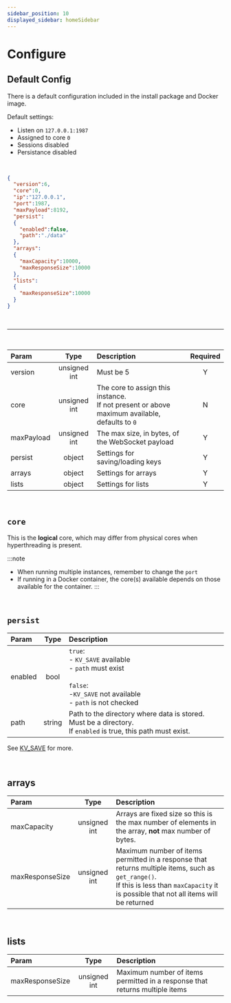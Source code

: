 ```yaml
---
sidebar_position: 10
displayed_sidebar: homeSidebar
---
```


# Configure


## Default Config

There is a default configuration included in the install package and Docker image. 

Default settings:

- Listen on `127.0.0.1:1987`
- Assigned to core `0`
- Sessions disabled
- Persistance disabled


<br/>

```json title="default.jsonc"
{
  "version":6,
  "core":0,
  "ip":"127.0.0.1",
  "port":1987,
  "maxPayload":8192,
  "persist":
  {
    "enabled":false,
    "path":"./data"
  },
  "arrays":
  {
    "maxCapacity":10000,
    "maxResponseSize":10000
  },
  "lists":
  {
    "maxResponseSize":10000
  }
}
```

<br/>

---

<br/>

|Param|Type|Description|Required|
|:---|:---:|:---|:---:|
|version|unsigned int|Must be 5|Y|
|core|unsigned int|The core to assign this instance.<br/> If not present or above maximum available, defaults to `0`|N|
|maxPayload|unsigned int|The max size, in bytes, of the WebSocket payload|Y|
|persist|object|Settings for saving/loading keys|Y|
|arrays|object|Settings for arrays|Y|
|lists|object|Settings for lists|Y|


<br/>

## `core`
This is the **logical** core, which may differ from physical cores when hyperthreading is present.<br/>

:::note
- When running multiple instances, remember to change the `port`
- If running in a Docker container, the core(s) available depends on those available for the container.
:::

<br/>

## `persist`

|Param|Type|Description|
|:---|:---:|:---|
|enabled|bool|`true`:<br/>- `KV_SAVE` available<br/>- `path` must exist<br/><br/>`false`:<br/>-`KV_SAVE` not available<br/>- `path` is not checked|
|path|string|Path to the directory where data is stored. Must be a directory.<br/>If `enabled` is true, this path must exist.|

See [KV_SAVE](../api/kv/kv-save) for more.

<br/>

## arrays

|Param|Type|Description|
|:---|:---:|:---|
|maxCapacity|unsigned int|Arrays are fixed size so this is the max number of elements in the array, __not__ max number of bytes.|
|maxResponseSize|unsigned int|Maximum number of items permitted in a response that returns multiple items, such as `get_range()`.<br/>If this is less than `maxCapacity` it is possible that not all items will be returned|

<br/>

## lists

|Param|Type|Description|
|:---|:---:|:---|
|maxResponseSize|unsigned int|Maximum number of items permitted in a response that returns multiple items|